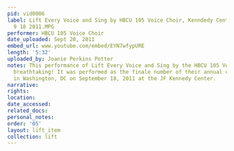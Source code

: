 ```yaml
---
pid: vid0006
label: Lift Every Voice and Sing by HBCU 105 Voice Choir, Kenndedy Center Performance
  9 18 2011.MPG
performer: HBCU 105 Voice Choir
date_uploaded: Sept 20, 2011
embed_url: www.youtube.com/embed/EYN7wfypURE
length: '5:32'
uploaded_by: Joanie Perkins Potter
notes: This performance of Lift Every Voice and Sing by the HBCU 105 Voice Choir was
  breathtaking! It was performed as the finale number of their annual conference performance
  in Washington, DC on September 18, 2011 at the JF Kennedy Center.
narrative: 
rights: 
location: 
date_accessed: 
related_docs: 
personal_notes: 
order: '05'
layout: lift_item
collection: lift
---
```

